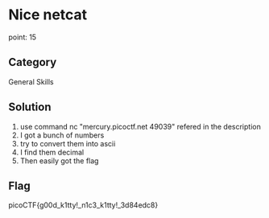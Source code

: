 # Nice netcat
point: 15

## Category
General Skills

## Solution 
1. use command nc "mercury.picoctf.net 49039" refered in the description
2. I got a bunch of numbers
3. try to convert them into ascii 
4. I find them decimal
5. Then easily got the flag

## Flag 
picoCTF{g00d_k1tty!_n1c3_k1tty!_3d84edc8}
